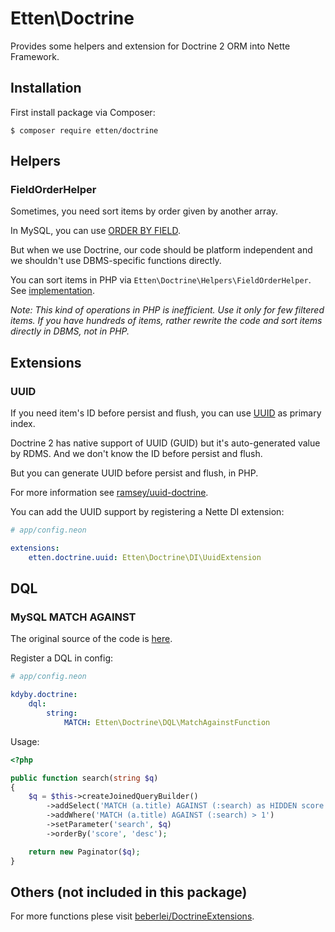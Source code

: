 # Etten\Doctrine

Provides some helpers and extension for Doctrine 2 ORM into Nette Framework.

## Installation

First install package via Composer:

`$ composer require etten/doctrine`

## Helpers

### FieldOrderHelper

Sometimes, you need sort items by order given by another array.
 
In MySQL, you can use [ORDER BY FIELD](http://dba.stackexchange.com/questions/109120/how-does-order-by-field-in-mysql-work-internally).

But when we use Doctrine, our code should be platform independent and we shouldn't use DBMS-specific functions directly.

You can sort items in PHP via `Etten\Doctrine\Helpers\FieldOrderHelper`. See [implementation](src/Helpers/FieldOrderHelper.php).

*Note: This kind of operations in PHP is inefficient. Use it only for few filtered items.*
*If you have hundreds of items, rather rewrite the code and sort items directly in DBMS, not in PHP.*

## Extensions

### UUID

If you need item's ID before persist and flush, you can use [UUID](https://en.wikipedia.org/wiki/Universally_unique_identifier) as primary index.

Doctrine 2 has native support of UUID (GUID) but it's auto-generated value by RDMS. And we don't know the ID before persist and flush.

But you can generate UUID before persist and flush, in PHP.

For more information see [ramsey/uuid-doctrine](https://github.com/ramsey/uuid-doctrine).

You can add the UUID support by registering a Nette DI extension:

```yaml
# app/config.neon

extensions:
	etten.doctrine.uuid: Etten\Doctrine\DI\UuidExtension
```

## DQL

### MySQL MATCH AGAINST

The original source of the code is [here](http://stackoverflow.com/a/17536071/4827632).

Register a DQL in config:

```yaml
# app/config.neon

kdyby.doctrine:
	dql:
		string:
			MATCH: Etten\Doctrine\DQL\MatchAgainstFunction

```

Usage:

```php
<?php

public function search(string $q)
{
	$q = $this->createJoinedQueryBuilder()
		->addSelect('MATCH (a.title) AGAINST (:search) as HIDDEN score')
		->addWhere('MATCH (a.title) AGAINST (:search) > 1')
		->setParameter('search', $q)
		->orderBy('score', 'desc');

	return new Paginator($q);
}

```

## Others (not included in this package)

For more functions plese visit [beberlei/DoctrineExtensions](https://github.com/beberlei/DoctrineExtensions).
